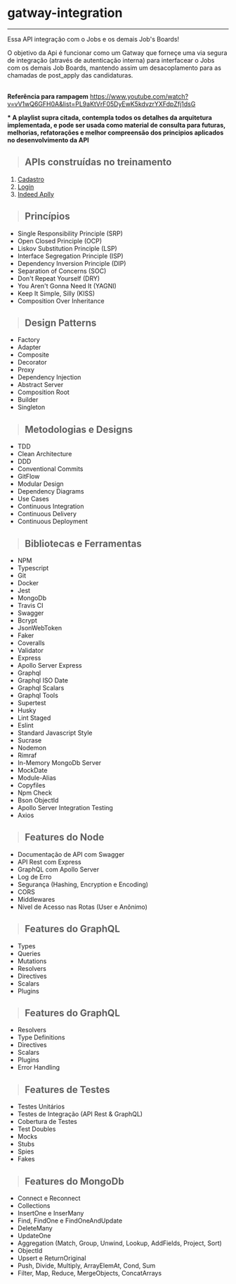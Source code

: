 # **gatway-integration**
---
Essa API integração com o Jobs e os demais Job's Boards!

O objetivo da Api é funcionar como um Gatway que forneçe uma via segura de integração (através de autenticação interna) para interfacear o Jobs com os demais Job Boards, mantendo assim um desacoplamento para as chamadas de post_apply das candidaturas.
<br /><br />


<b>Referência para rampagem</b>
https://www.youtube.com/watch?v=vV1wQ6GFH0A&list=PL9aKtVrF05DyEwK5kdvzrYXFdpZfj1dsG

<b>* A playlist supra citada, contempla todos os detalhes da arquitetura implementada, e pode ser usada como material de consulta para futuras, melhorias, refatorações e melhor compreensão dos principios aplicados no desenvolvimento da API</b>

> ## APIs construídas no treinamento

1. [Cadastro](./requirements/signup.md)
2. [Login](./requirements/login.md)
3. [Indeed Aplly](./requirements/indeed.md)

> ## Princípios
* Single Responsibility Principle (SRP)
* Open Closed Principle (OCP)
* Liskov Substitution Principle (LSP)
* Interface Segregation Principle (ISP)
* Dependency Inversion Principle (DIP)
* Separation of Concerns (SOC)
* Don't Repeat Yourself (DRY)
* You Aren't Gonna Need It (YAGNI)
* Keep It Simple, Silly (KISS)
* Composition Over Inheritance

> ## Design Patterns
* Factory
* Adapter
* Composite
* Decorator
* Proxy
* Dependency Injection
* Abstract Server
* Composition Root
* Builder
* Singleton

> ## Metodologias e Designs
* TDD
* Clean Architecture
* DDD
* Conventional Commits
* GitFlow
* Modular Design
* Dependency Diagrams
* Use Cases
* Continuous Integration
* Continuous Delivery
* Continuous Deployment

> ## Bibliotecas e Ferramentas
* NPM
* Typescript
* Git
* Docker
* Jest
* MongoDb
* Travis CI
* Swagger
* Bcrypt
* JsonWebToken
* Faker
* Coveralls
* Validator
* Express
* Apollo Server Express
* Graphql
* Graphql ISO Date
* Graphql Scalars
* Graphql Tools
* Supertest
* Husky
* Lint Staged
* Eslint
* Standard Javascript Style
* Sucrase
* Nodemon
* Rimraf
* In-Memory MongoDb Server
* MockDate
* Module-Alias
* Copyfiles
* Npm Check
* Bson ObjectId
* Apollo Server Integration Testing
* Axios

> ## Features do Node

* Documentação de API com Swagger
* API Rest com Express
* GraphQL com Apollo Server
* Log de Erro
* Segurança (Hashing, Encryption e Encoding)
* CORS
* Middlewares
* Nível de Acesso nas Rotas (User e Anônimo)


> ## Features do GraphQL

* Types
* Queries
* Mutations
* Resolvers
* Directives
* Scalars
* Plugins


> ## Features do GraphQL

* Resolvers
* Type Definitions
* Directives
* Scalars
* Plugins
* Error Handling

> ## Features de Testes

* Testes Unitários
* Testes de Integração (API Rest & GraphQL)
* Cobertura de Testes
* Test Doubles
* Mocks
* Stubs
* Spies
* Fakes

> ## Features do MongoDb

* Connect e Reconnect
* Collections
* InsertOne e InserMany
* Find, FindOne e FindOneAndUpdate
* DeleteMany
* UpdateOne
* Aggregation (Match, Group, Unwind, Lookup, AddFields, Project, Sort)
* ObjectId
* Upsert e ReturnOriginal
* Push, Divide, Multiply, ArrayElemAt, Cond, Sum
* Filter, Map, Reduce, MergeObjects, ConcatArrays
